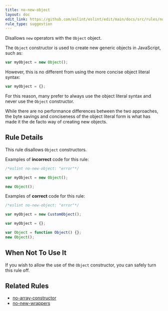 ```yaml
---
title: no-new-object
layout: doc
edit_link: https://github.com/eslint/eslint/edit/main/docs/src/rules/no-new-object.md
rule_type: suggestion
---
```


Disallows `new` operators with the `Object` object.

The `Object` constructor is used to create new generic objects in JavaScript, such as:

```js
var myObject = new Object();
```

However, this is no different from using the more concise object literal syntax:

```js
var myObject = {};
```

For this reason, many prefer to always use the object literal syntax and never use the `Object` constructor.

While there are no performance differences between the two approaches, the byte savings and conciseness of the object literal form is what has made it the de facto way of creating new objects.

## Rule Details

This rule disallows `Object` constructors.

Examples of **incorrect** code for this rule:

```js
/*eslint no-new-object: "error"*/

var myObject = new Object();

new Object();
```

Examples of **correct** code for this rule:

```js
/*eslint no-new-object: "error"*/

var myObject = new CustomObject();

var myObject = {};

var Object = function Object() {};
new Object();
```

## When Not To Use It

If you wish to allow the use of the `Object` constructor, you can safely turn this rule off.

## Related Rules

* [no-array-constructor](no-array-constructor)
* [no-new-wrappers](no-new-wrappers)
